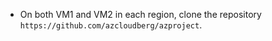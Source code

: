  - On both VM1 and VM2 in each region, clone the repository `https://github.com/azcloudberg/azproject`.